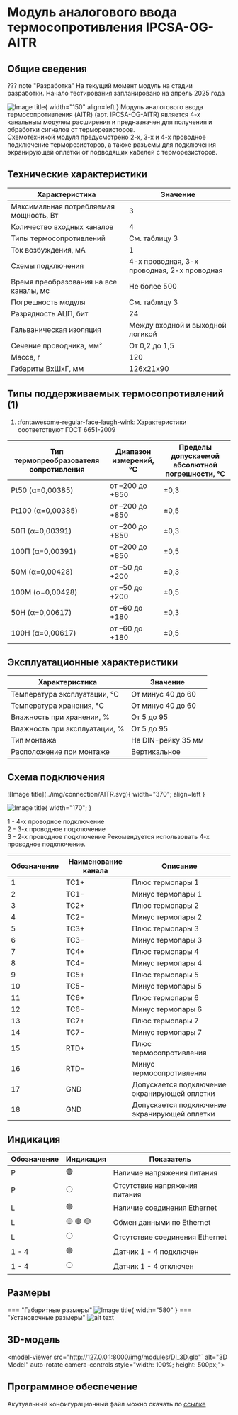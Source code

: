 # Модуль аналогового ввода термосопротивления IPCSA-OG-AITR

## Общие сведения

??? note "Разработка"
    На текущий момент модуль на стадии разработки. Начало тестирования запланировано на апрель 2025 года
<div class="grid cards" markdown>

![Image title](../img/modules/AITR.png){ width="150" align=left  }
Модуль аналогового ввода термосопротивления (AITR) (арт. IPCSA-OG-AITR) является 4-х канальным модулем расширения и предназначен для получения и обработки сигналов от терморезисторов.  
Схемотехникой модуля предусмотрено 2-х, 3-х и 4-х проводное подключение терморезисторов, а также разъемы для подключения экранирующей оплетки от подводящих кабелей с терморезисторов.
</div>

## Технические характеристики 
| Характеристика                          | Значение                          |
|-----------------------------------------|-----------------------------------|
| Максимальная потребляемая мощность, Вт  | 3                                 |
| Количество входных каналов              | 4                                 |
| Типы термосопротивлений                 | См. таблицу 3                     |
| Ток возбуждения, мА                     | 1                                 |
| Схемы подключения                       | 4-х проводная, 3-х проводная, 2-х проводная |
| Время преобразования на все каналы, мс  | Не более 500                      |
| Погрешность модуля                      | См. таблицу 3                     |
| Разрядность АЦП, бит                    | 24                                |
| Гальваническая изоляция                 | Между входной и выходной логикой  |
| Сечение проводника, мм²                 | От 0,2 до 1,5                     |
| Масса, г                                | 120                               |
| Габариты ВхШхГ, мм                      | 126х21х90                         |

<div class="annotate" markdown>

## Типы поддерживаемых термосопротивлений (1)

</div>

1. :fontawesome-regular-face-laugh-wink: Характеристики соответствуют ГОСТ 6651-2009


| Тип термопреобразователя сопротивления | Диапазон измерений, °С | Пределы допускаемой абсолютной погрешности, °С |
|----------------------------------------|-------------------------|-------------------------------------------------------------------------------------|
| Pt50 (α=0,00385)                       | от –200 до +850         | ±0,3                                                                               |
| Pt100 (α=0,00385)                      | от –200 до +850         | ±0,5                                                                               |
| 50П (α=0,00391)                        | от –200 до +850         | ±0,3                                                                               |
| 100П (α=0,00391)                       | от –200 до +850         | ±0,5                                                                               |
| 50М (α=0,00428)                        | от –50 до +200          | ±0,3                                                                               |
| 100М (α=0,00428)                       | от –50 до +200          | ±0,5                                                                               |
| 50Н (α=0,00617)                        | от –60 до +180          | ±0,3                                                                               |
| 100Н (α=0,00617)                       | от –60 до +180          | ±0,5                                                                               |

## Эксплуатационные характеристики
| Характеристика                   | Значение           |
| -------------------------------- | -                  |
| Температура эксплуатации, °С     | От минус 40 до 60  |
| Температура хранения, °С         | От минус 40 до 60  |
| Влажность при хранении, %	       | От 5 до 95         |
| Влажность при эксплуатации, %    | От 5 до 95         |
| Тип монтажа                      | На DIN-рейку 35 мм |
| Расположение при монтаже         | Вертикальное       |

## Схема подключения

<div class="grid cards" markdown>
![Image title](../img/connection/AITR.svg){ width="370"; align=left  }

![Image title](../img/connection/connector_18pin.png){ width="170";  }
</div>

1 - 4-х проводное подключение  
2 - 3-х проводное подключение  
3 - 2-х проводное подключение
Рекомендуется использовать 4-х проводное подключение.

| Обозначение | Наименование канала | Описание                                   |
|-------------|---------------------|-------------------------------------------|
| 1           | TC1+               | Плюс термопары 1                          |
| 2           | TC1-               | Минус термопары 1                         |
| 3           | TC2+               | Плюс термопары 2                          |
| 4           | TC2-               | Минус термопары 2                         |
| 5           | TC3+               | Плюс термопары 3                          |
| 6           | TC3-               | Минус термопары 3                         |
| 7           | TC4+               | Плюс термопары 4                          |
| 8           | TC4-               | Минус термопары 4                         |
| 9           | TC5+               | Плюс термопары 5                          |
| 10          | TC5-               | Минус термопары 5                         |
| 11          | TC6+               | Плюс термопары 6                          |
| 12          | TC6-               | Минус термопары 6                         |
| 13          | TC7+               | Плюс термопары 7                          |
| 14          | TC7-               | Минус термопары 7                         |
| 15          | RTD+               | Плюс термосопротивления                   |
| 16          | RTD-               | Минус термосопротивления                  |
| 17          | GND                | Допускается подключение экранирующей оплетки |
| 18          | GND                | Допускается подключение экранирующей оплетки |

## Индикация
| Обозначение | Индикация | Показатель |
|------------------|----------------------|---------------------------------------|
| P | :green_circle:| Наличие напряжения питания |
| P | :white_circle:| Отсутствие напряжения питания |
| L | :green_circle:| Наличие соединения Ethernet |
| L | :yellow_circle: :green_circle: :yellow_circle: | Обмен данными по Ethernet |
| L | :white_circle:| Отсутствие соединения Ethernet|
| 1 - 4 | :green_circle:| Датчик 1 - 4 подключен |
| 1 - 4 | :white_circle:| Датчик 1 - 4 отключен |

## Размеры

=== "Габаритные размеры" 
    ![Image title](../img/dimensions/overall_dimensions_extensions.png){ width="580"  }
=== "Установочные размеры"
    ![alt text](../img/dimensions/installation_dimensions.png) 

## 3D-модель
<model-viewer src="http://127.0.0.1:8000/img/modules/DI_3D.glb"`
alt="3D Model"
auto-rotate
camera-controls
style="width: 100%; height: 500px;">
</model-viewer>

## Программное обеспечение
Акутуальный конфигурационный файл можно скачать по 
<a href="../../downloads/IPCSA_OG.xml" download>ссылке</a>






